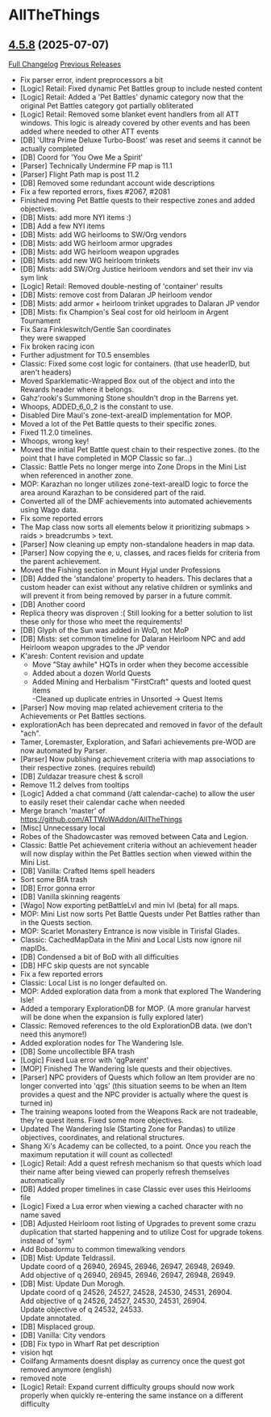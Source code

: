 # AllTheThings

## [4.5.8](https://github.com/ATTWoWAddon/AllTheThings/tree/4.5.8) (2025-07-07)
[Full Changelog](https://github.com/ATTWoWAddon/AllTheThings/compare/4.5.7...4.5.8) [Previous Releases](https://github.com/ATTWoWAddon/AllTheThings/releases)

- Fix parser error, indent preprocessors a bit  
- [Logic] Retail: Fixed dynamic Pet Battles group to include nested content  
- [Logic] Retail: Added a 'Pet Battles' dynamic category now that the original Pet Battles category got partially obliterated  
- [Logic] Retail: Removed some blanket event handlers from all ATT windows. This logic is already covered by other events and has been added where needed to other ATT events  
- [DB] 'Ultra Prime Deluxe Turbo-Boost' was reset and seems it cannot be actually completed  
- [DB] Coord for 'You Owe Me a Spirit'  
- [Parser] Technically Undermine FP map is 11.1  
- [Parser] Flight Path map is post 11.2  
- [DB] Removed some redundant account wide descriptions  
- Fix a few reported errors, fixes #2067, #2081  
- Finished moving Pet Battle quests to their respective zones and added objectives.  
- [DB] Mists: add more NYI items :)  
- [DB] Add a few NYI items  
- [DB] Mists: add WG heirlooms to SW/Org vendors  
- [DB] Mists: add WG heirloom armor upgrades  
- [DB] Mists: add WG heirloom weapon upgrades  
- [DB] Mists: add new WG heirloom trinkets  
- [DB] Mists: add SW/Org Justice heirloom vendors and set their inv via sym link  
- [Logic] Retail: Removed double-nesting of 'container' results  
- [DB] Mists: remove cost from Dalaran JP heirloom vendor  
- [DB] Mists: add armor + heirloom trinket upgrades to Dalaran JP vendor  
- [DB] Mists: fix Champion's Seal cost for old heirloom in Argent Tournament  
- Fix Sara Finkleswitch/Gentle San coordinates  
    they were swapped  
- Fix broken racing icon  
- Further adjustment for T0.5 ensembles  
- Classic: Fixed some cost logic for containers. (that use headerID, but aren't headers)  
- Moved Sparklematic-Wrapped Box out of the object and into the Rewards header where it belongs.  
- Gahz'rooki's Summoning Stone shouldn't drop in the Barrens yet.  
- Whoops, ADDED\_6\_0\_2 is the constant to use.  
- Disabled Dire Maul's zone-text-areaID implementation for MOP.  
- Moved a lot of the Pet Battle quests to their specific zones.  
- Fixed 11.2.0 timelines.  
- Whoops, wrong key!  
- Moved the initial Pet Battle quest chain to their respective zones. (to the point that I have completed in MOP Classic so far...)  
- Classic: Battle Pets no longer merge into Zone Drops in the Mini List when referenced in another zone.  
- MOP: Karazhan no longer utilizes zone-text-areaID logic to force the area around Karazhan to be considered part of the raid.  
- Converted all of the DMF achievements into automated achievements using Wago data.  
- Fix some reported errors  
- The Map class now sorts all elements below it prioritizing submaps > raids > breadcrumbs > text.  
- [Parser] Now cleaning up empty non-standalone headers in map data.  
- [Parser] Now copying the e, u, classes, and races fields for criteria from the parent achievement.  
- Moved the Fishing section in Mount Hyjal under Professions  
- [DB] Added the 'standalone' property to headers. This declares that a custom header can exist without any relative children or symlinks and will prevent it from being removed by parser in a future commit.  
- [DB] Another coord  
- Replica theory was disproven :( Still looking for a better solution to list these only for those who meet the requirements!  
- [DB] Glyph of the Sun was added in WoD, not MoP  
- [DB] Mists: set common timeline for Dalaran Heirloom NPC and add Heirloom weapon upgrades to the JP vendor  
- K'aresh: Content revision and update  
    - Move "Stay awhile" HQTs in order when they become accessible  
    - Added about a dozen World Quests  
    - Added Mining and Herbalism "FirstCraft" quests and looted quest items  
    -Cleaned up duplicate entries in Unsorted -> Quest Items  
- [Parser] Now moving map related achievement criteria to the Achievements or Pet Battles sections.  
- explorationAch has been deprecated and removed in favor of the default "ach".  
- Tamer, Loremaster, Exploration, and Safari achievements pre-WOD are now automated by Parser.  
- [Parser] Now publishing achievement criteria with map associations to their respective zones. (requires rebuild)  
- [DB] Zuldazar treasure chest & scroll  
- Remove 11.2 delves from tooltips  
- [Logic] Added a chat command (/att calendar-cache) to allow the user to easily reset their calendar cache when needed  
- Merge branch 'master' of https://github.com/ATTWoWAddon/AllTheThings  
- [Misc] Unnecessary local  
- Robes of the Shadowcaster was removed between Cata and Legion.  
- Classic: Battle Pet achievement criteria without an achievement header will now display within the Pet Battles section when viewed within the Mini List.  
- [DB] Vanilla: Crafted Items spell headers  
- Sort some BfA trash  
- [DB] Error gonna error  
- [DB] Vanilla skinning reagents  
- [Wago] Now exporting petBattleLvl and min lvl (beta) for all maps.  
- MOP: Mini List now sorts Pet Battle Quests under Pet Battles rather than in the Quests section.  
- MOP: Scarlet Monastery Entrance is now visible in Tirisfal Glades.  
- Classic: CachedMapData in the Mini and Local Lists now ignore nil mapIDs.  
- [DB] Condensed a bit of BoD with all difficulties  
- [DB] HFC skip quests are not syncable  
- Fix a few reported errors  
- Classic: Local List is no longer defaulted on.  
- MOP: Added exploration data from a monk that explored The Wandering Isle!  
- Added a temporary ExplorationDB for MOP. (A more granular harvest will be done when the expansion is fully explored later)  
- Classic: Removed references to the old ExplorationDB data. (we don't need this anymore!)  
- Added exploration nodes for The Wandering Isle.  
- [DB] Some uncollectible BFA trash  
- [Logic] Fixed Lua error with 'qgParent'  
- [MOP] Finished The Wandering Isle quests and their objectives.  
- [Parser] NPC providers of Quests which follow an Item provider are no longer converted into 'qgs' (this situation seems to be when an Item provides a quest and the NPC provider is actually where the quest is turned in)  
- The training weapons looted from the Weapons Rack are not tradeable, they're quest items. Fixed some more objectives.  
- Updated The Wandering Isle (Starting Zone for Pandas) to utilize objectives, coordinates, and relational structures.  
- Shang Xi's Academy can be collected, to a point. Once you reach the maximum reputation it will count as collected!  
- [Logic] Retail: Add a quest refresh mechanism so that quests which load their name after being viewed can properly refresh themselves automatically  
- [DB] Added proper timelines in case Classic ever uses this Heirlooms file  
- [Logic] Fixed a Lua error when viewing a cached character with no name saved  
- [DB] Adjusted Heirloom root listing of Upgrades to prevent some crazu duplication that started happening and to utilize Cost for upgrade tokens instead of 'sym'  
- Add Bobadormu to common timewalking vendors  
- [DB] Mist: Update Teldrassil.  
    Update coord of q 26940, 26945, 26946, 26947, 26948, 26949.  
    Add objective of q 26940, 26945, 26946, 26947, 26948, 26949.  
- [DB] Mist: Update Dun Morogh.  
    Update coord of q 24526, 24527, 24528, 24530, 24531, 26904.  
    Add objective of q 24526, 24527, 24530, 24531, 26904.  
    Update objective of q 24532, 24533.  
    Update annotated.  
- [DB] Misplaced group.  
- [DB] Vanilla: City vendors  
- [DB] Fix typo in Wharf Rat pet description  
- vision hqt  
- Coilfang Armaments doesnt display as currency once the quest got removed anymore (english)  
- removed note  
- [Logic] Retail: Expand current difficulty groups should now work properly when quickly re-entering the same instance on a different difficulty  
